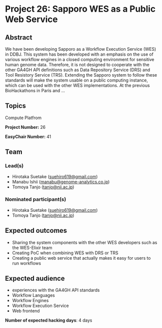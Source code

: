 # Project 26: Sapporo WES as a Public Web Service

## Abstract

We have been developing Sapporo as a Workflow Execution Service (WES) in DDBJ. This system has been developed with an emphasis on the use of various workflow engines in a closed computing environment for sensitive human genome data. Therefore, it is not designed to cooperate with the other GA4GH API definitions such as Data Repository Service (DRS) and Tool Resistory Service (TRS). Extending the Sapporo system to follow these standards will make the system usable on a public computing instance, which can be used with the other WES implementations. At the previous BioHackathons in Paris and ...

## Topics

Compute Platfrom

**Project Number:** 26



**EasyChair Number:** 41

## Team

### Lead(s)

- Hirotaka Suetake (suehiro619@gmail.com)
 - Manabu Ishii (manabu@genome-analytics.co.jp)
 - Tomoya Tanjo (tanjo@nii.ac.jp)

### Nominated participant(s)

- Hirotaka Suetake (suehiro619@gmail.com)
 - Tomoya Tanjo (tanjo@nii.ac.jp)

## Expected outcomes

- Sharing the system components with the other WES developers such as the WES-Elixir team
 - Creating PoC when combining WES with DRS or TRS
 - Creating a public web service that actually makes it easy for users to run workflows

## Expected audience

- experiences with the GA4GH API standards
 - Workflow Languages
 - Workflow Engines
 - Workflow Execution Service
 - Web frontend

**Number of expected hacking days**: 4 days

